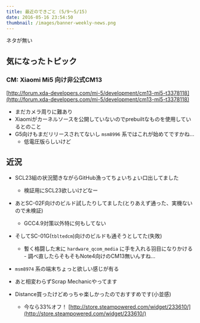 ```yaml
---
title: 最近のできごと (5/9～5/15)
date: 2016-05-16 23:54:50
thumbnail: /images/banner-weekly-news.png
---
```


ネタが無い

<!--more-->

## 気になったトピック

### CM: Xiaomi Mi5 向け非公式CM13

[http://forum.xda-developers.com/mi-5/development/cm13-mi5-t3378118](http://forum.xda-developers.com/mi-5/development/cm13-mi5-t3378118)

- まだカメラ周りに難あり
- Xiaomiがカーネルソースを公開していないのでprebuiltなものを使用しているとのこと
- G5向けもまだリリースされてないし `msm8996` 系ではこれが始めてですかね…
    - 低電圧版らしいけど

## 近況

- SCL23組の状況聞きながらGitHub漁ってちょいちょい口出してました
    - 検証用にSCL23欲しいけどなー
- あとSC-02F向けのビルド試したりしてました(とりあえず通った、実機ないので未検証)
    - GCC4.9対策以外特に何もしてない
- そしてSC-01G(`tbltedcm`)向けのビルドも通そうとしてた(失敗)
    - 暫く格闘した末に `hardware_qcom_media` に手を入れる羽目になりかける
            - 調べ直したらそもそもNote4向けのCM13無いんすね…
- `msm8974` 系の端末ちょっと欲しい感じが有る
- あと相変わらずScrap Mechanicやってます
- Distance買ったけどめっちゃ楽しかったのでおすすめです(小並感)

    - 今なら33%オフ！
[http://store.steampowered.com/widget/233610/](http://store.steampowered.com/widget/233610/)
